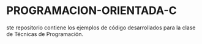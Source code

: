 # PROGRAMACION-ORIENTADA-C
ste repositorio contiene los ejemplos de código desarrollados para la clase de Técnicas de Programación.
